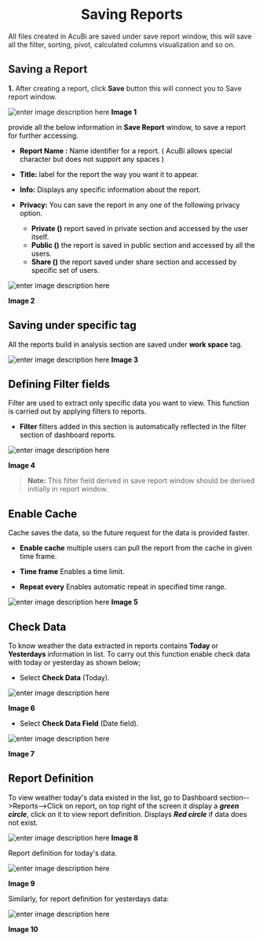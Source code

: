 


<center><h1>Saving Reports</h1></center>

All  files created in AcuBi are saved under save report window, this will save all the filter, sorting, pivot, calculated columns visualization and so on.

## Saving a Report

<b>1.</b> After creating a report, click <b>Save</b> button this will connect you to Save report window.

![enter image description here](https://raw.githubusercontent.com/sv18042016/fp1/8fab061c9acea55e419ee5301cf185abf66488d5/images/New_version5/TD_SAVE_REPORT_10.png)
<b><font color = "Black"> Image 1</b>

provide all the below information in <b>Save Report</b> window, to save a report for further accessing.

- <b>Report Name :</b> Name identifier for a report. ( AcuBi allows special character but does not  support any spaces )

- <b>Title:</b> label for the report the way you want it to appear.

- <b>Info:</B> Displays any specific information about the report.

- <b>Privacy:</b> You can save the report in any one of the following privacy option.

  - <b>Private ()</b> report saved in private section and accessed by the user itself.
  - <b>Public  ()</b> the report is saved in public section and accessed by all the users.
  -  <b>Share ()</b> the report saved under share section and accessed by specific set of users.

![enter image description here](https://raw.githubusercontent.com/sv18042016/fp1/eeacf708948fafc3fe1370acd16b40d2f1c1ee27/images/New_version5/TD_SAVE_REPORT_4.png)

<b><font color = "Black"> Image 2</b>

## Saving under specific tag

All the reports build in analysis section are saved under <b>work space</b> tag.

![enter image description here](https://raw.githubusercontent.com/sv18042016/fp1/cf7f7721fe0d23eba5afed717b681b6768b8fcbb/images/New_version5/TD_SAVE_REPORT_11.png)
<b><font color = "Black"> Image 3</b>

## Defining Filter fields

Filter are used to extract only specific data you want to view. This function is carried out by applying filters to reports.
 
- <b>Filter</b>  filters added in this section is automatically reflected in the filter section of dashboard reports.

![enter image description here](https://raw.githubusercontent.com/sv18042016/fp1/5c20a9d86f105fcc871e95e0dfc3ccb1b2d05a6d/images/New_version5/TD_SAVE_REPORT_2.png)

<b><font color = "Black"> Image 4</b>

><b>Note:</b> This filter field derived in save report window should be derived initially in report window.

## Enable Cache 

Cache saves the data, so the future request for the data is provided faster.

- <b>Enable cache</b> multiple users can pull the report from the cache in given time frame.

- <b>Time frame</b> Enables a time limit.

- <b>Repeat every</b> Enables automatic repeat in specified time range.

![enter image description here](https://raw.githubusercontent.com/sv18042016/fp1/f9fdd23f5f62ead411830f4a98d2984c76abf33b/images/New_version5/TD_SAVE_REPORT_3.png)
<b><font color = "Black"> Image 5</b>

## Check Data

To know weather the data extracted in reports contains <b> Today </b> or <b> Yesterdays </b> information in list. To carry out this function enable check data with today or yesterday as shown below;

 - Select <b> Check Data</b> (Today).

![enter image description here](https://raw.githubusercontent.com/sv18042016/fp1/eeacf708948fafc3fe1370acd16b40d2f1c1ee27/images/New_version5/TD_SAVE_REPORT_5.png)

<b><font color = "Black"> Image 6</b>

 - Select <b>Check Data Field</b> (Date field).
 
![enter image description here](https://raw.githubusercontent.com/sv18042016/fp1/eeacf708948fafc3fe1370acd16b40d2f1c1ee27/images/New_version5/TD_SAVE_REPORT_6.png)

<b><font color = "Black"> Image 7</b>

## Report Definition

To view weather today's data existed in the list, go to Dashboard section-->Reports-->Click on report, on top right of the screen it display a <i><b>green circle</b></i>, click on it to view report definition. Displays <i><b>  Red circle</i></b> if data does not exist.

![enter image description here](https://raw.githubusercontent.com/sv18042016/fp1/0ea91ea8655307f440ff769e578e875b5873bca1/images/New_version5/TD_SAVE_REPORT_7.png)
<b><font color = "Black"> Image 8</b>

Report definition for today's data.

![enter image description here](https://raw.githubusercontent.com/sv18042016/fp1/0ea91ea8655307f440ff769e578e875b5873bca1/images/New_version5/TD_SAVE_REPORT_8.png)

<b><font color = "Black"> Image 9</b>

Similarly, for report definition for yesterdays data:

![enter image description here](https://raw.githubusercontent.com/sv18042016/fp1/0ea91ea8655307f440ff769e578e875b5873bca1/images/New_version5/TD_SAVE_REPORT_9.png)

<b><font color = "Black"> Image 10</b>
<!--stackedit_data:
eyJoaXN0b3J5IjpbLTIwMzA1OTM0MDgsODg3NTIzNTkxLDM2MD
M2NzI0MCwxMDM5NjMzNzQwLC0yMDkyNTY0NDQ0LC0yMjk4MDY4
NDcsLTQ0ODc1MDI4NCwxMjk4OTE5NDk1LC0zNzg4MjAzOTcsLT
I5MTAzMzczMywxMjkzNjE3ODMsNDQzNjU2OTM0LDUwNzgxNTYw
MCwtMjAwMzIwNTkyNCwxMDEzNTY5NzM4LC00ODYwNjE4NDYsMT
g3Njc5OTkzMiw5NTM4NzYyODgsMTQyNzQ0ODg0MywxODkzNzcz
ODQ5XX0=
-->